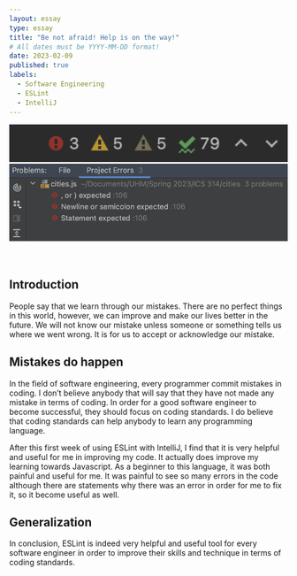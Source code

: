 ```yaml
---
layout: essay
type: essay
title: "Be not afraid! Help is on the way!"
# All dates must be YYYY-MM-DD format!
date: 2023-02-09
published: true
labels:
  - Software Engineering
  - ESLint
  - IntelliJ
---
```



<img width="1000px" class="float-end pe-4" src="../img/igniting/eslint1.png">

<img width="1000px" class="float-end pe-4" src="../img/igniting/eslint2.png">

<br>
<br>
<br>

## Introduction
People say that we learn through our mistakes. There are no perfect things in this world, however, we can improve and make our lives better in the future. We will not know our mistake unless someone or something tells us where we went wrong. It is for us to accept or acknowledge our mistake.

## Mistakes do happen
In the field of software engineering, every programmer commit mistakes in coding. I don’t believe anybody that will say that they have not made any mistake in terms of coding. In order for a good software engineer to become successful, they should focus on coding standards. I do believe that coding standards can help anybody to learn any programming language. 

After this first week of using ESLint with IntelliJ, I find that it is very helpful and useful for me in improving my code. It actually does improve my learning towards Javascript. As a beginner to this language, it was both painful and useful for me.  It was painful to see so many errors in the code although there are statements why there was an error in order for me to fix it, so it become useful as well. 

## Generalization
In conclusion, ESLint is indeed very helpful and useful tool for every software engineer in order to improve their skills and technique in terms of coding standards. 

  

